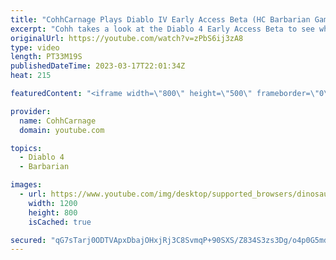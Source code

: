 ```yaml
---
title: "CohhCarnage Plays Diablo IV Early Access Beta (HC Barbarian Gameplay) - Episode 2"
excerpt: "Cohh takes a look at the Diablo 4 Early Access Beta to see what it has to offer. - Watch live at https://www.twitch.tv/cohhcarnage ..."
originalUrl: https://youtube.com/watch?v=zPbS6ij3zA8
type: video
length: PT33M19S
publishedDateTime: 2023-03-17T22:01:34Z
heat: 215

featuredContent: "<iframe width=\"800\" height=\"500\" frameborder=\"0\" src=\"https://www.youtube.com/embed/zPbS6ij3zA8\" allow=\"accelerometer; autoplay; encrypted-media; gyroscope; picture-in-picture\" allowfullscreen></iframe>"

provider:
  name: CohhCarnage
  domain: youtube.com

topics:
  - Diablo 4
  - Barbarian

images:
  - url: https://www.youtube.com/img/desktop/supported_browsers/dinosaur.png
    width: 1200
    height: 800
    isCached: true

secured: "qG7sTarj0ODTVApxDbajOHxjRj3C8SvmqP+90SXS/Z834S3zs3Dg/o4p0G5md0uI9KHBKZK8vvTZPGcyBdtbFBKpMRHWC/3mi9V9e5w9uKWyZ/YK49czsjDmsUpIjCAFTesZhsIUedcpIUK3ZqHqZHhnA3uPRnYtFulCYgONiB1Xy8OQdxYRYTMLvgWtsj6iRpbrtIX3ju2ctb3e89YVEW3puOFbsb2lAdqE5SWCW2t6RVjj1cOb9SKfr+2xLYIMTJhZ+omdLoQsurPe/KKBfJXrz6QxuZWEAhdOBEjTyOwgAUjsEkkMNpGPQjLxjey6R381zWlp95n1F+n/RTCLhrGwWSaMaqfyzslh6WDBlcshx61psIEYyC55Ee1Wp4g3LwCpfJHddZ7gBYSpiX2zgw==;EjwpwvBXbK5MGagUMMPxBQ=="
---
```


